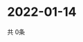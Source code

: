 # 2022-01-14
  共 0条

  <!-- BEGIN -->
  <!-- 最后更新时间Fri Jan 14 2022 03:07:30 GMT+0000 (Coordinated Universal Time) -->
  
  <!-- END -->
  
  